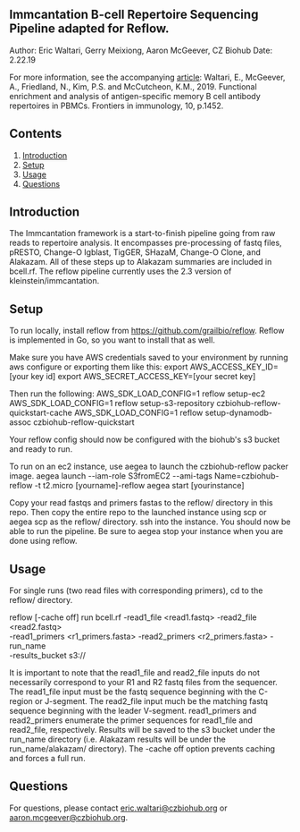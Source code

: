 ## Immcantation B-cell Repertoire Sequencing Pipeline adapted for Reflow. 

Author: Eric Waltari, Gerry Meixiong, Aaron McGeever, CZ Biohub
Date: 2.22.19

For more information, see the accompanying [article](https://www.frontiersin.org/articles/10.3389/fimmu.2019.01452/full):
Waltari, E., McGeever, A., Friedland, N., Kim, P.S. and McCutcheon, K.M., 2019. Functional enrichment and analysis of antigen-specific memory B cell antibody repertoires in PBMCs. Frontiers in immunology, 10, p.1452.


## Contents ##
1. [Introduction](#introduction)
2. [Setup](#setup)
3. [Usage](#usage)
4. [Questions](#questions)

## Introduction

The Immcantation framework is a start-to-finish pipeline going from raw reads 
to repertoire analysis. It encompasses pre-processing of fastq files, pRESTO, 
Change-O Igblast, TigGER, SHazaM, Change-O Clone, and Alakazam. All of these steps
up to Alakazam summaries are included in bcell.rf. The reflow
pipeline currently uses the 2.3 version of kleinstein/immcantation.



## Setup

To run locally, install reflow from https://github.com/grailbio/reflow. Reflow is
implemented in Go, so you want to install that as well. 

Make sure you have AWS credentials saved to your environment by running aws configure or
exporting them like this:
export AWS_ACCESS_KEY_ID=[your key id]
export AWS_SECRET_ACCESS_KEY=[your secret key]

Then run the following: 
AWS_SDK_LOAD_CONFIG=1 reflow setup-ec2
AWS_SDK_LOAD_CONFIG=1 reflow setup-s3-repository czbiohub-reflow-quickstart-cache
AWS_SDK_LOAD_CONFIG=1 reflow setup-dynamodb-assoc czbiohub-reflow-quickstart

Your reflow config should now be configured with the biohub's s3 bucket and ready to run.

To run on an ec2 instance, use aegea to launch the czbiohub-reflow packer image.
aegea launch --iam-role S3fromEC2 --ami-tags Name=czbiohub-reflow -t t2.micro  [yourname]-reflow
aegea start [yourinstance]

Copy your read fastqs and primers fastas to the reflow/ directory in this repo. Then copy the entire repo to the launched instance using scp or aegea scp as the reflow/ directory. ssh into the instance. You should now be able to run the pipeline. Be sure to aegea stop your instance when you are done using reflow.



## Usage

For single runs (two read files with corresponding primers), cd to the reflow/ directory. 

reflow [-cache off] run bcell.rf -read1_file <read1.fastq> -read2_file <read2.fastq> \
-read1_primers <r1_primers.fasta> -read2_primers <r2_primers.fasta> -run_name <name> \
-results_bucket s3://<bucket> 

It is important to note that the read1_file and read2_file inputs do not necessarily correspond 
to your R1 and R2 fastq files from the sequencer. The read1_file input must be the fastq sequence 
beginning with the C-region or J-segment. The read2_file input much be the matching fastq sequence 
beginning with the leader V-segment. read1_primers and read2_primers enumerate the primer sequences 
for read1_file and read2_file, respectively. 
Results will be saved to the s3 bucket under the run_name directory (i.e. Alakazam results will be 
under the run_name/alakazam/ directory). The -cache off option prevents caching and forces a full run. 



## Questions

For questions, please contact eric.waltari@czbiohub.org or aaron.mcgeever@czbiohub.org. 
